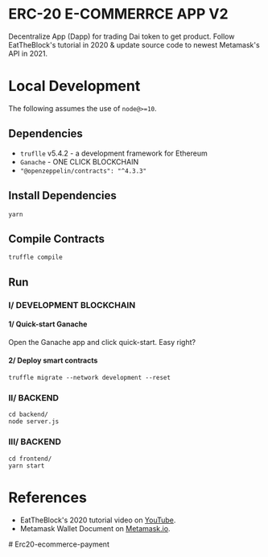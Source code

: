 # ERC-20 E-COMMERRCE APP V2

Decentralize App (Dapp) for trading Dai token to get product. 
Follow EatTheBlock's tutorial in 2020 & update source code to newest Metamask's API in 2021.

# Local Development

The following assumes the use of `node@>=10`.

## Dependencies
- `truflle` v5.4.2 - a development framework for Ethereum
- `Ganache` - ONE CLICK BLOCKCHAIN
- `"@openzeppelin/contracts": "^4.3.3"`

## Install Dependencies

`yarn`


## Compile Contracts 

`truffle compile`

## Run 

### I/ DEVELOPMENT BLOCKCHAIN
#### 1/ Quick-start Ganache
Open the Ganache app and click quick-start. Easy right?
#### 2/ Deploy smart contracts
`truffle migrate --network development --reset`

### II/ BACKEND
```
cd backend/
node server.js
```

### III/ BACKEND
```
cd frontend/
yarn start
```

# References
- EatTheBlock's 2020 tutorial video on [YouTube](https://www.youtube.com/watch?v=f5npM1PvoyE).
- Metamask Wallet Document on [Metamask.io](https://docs.metamask.io/guide/ethereum-provider.html#basic-usage).

#   E r c 2 0 - e c o m m e r c e - p a y m e n t  
 